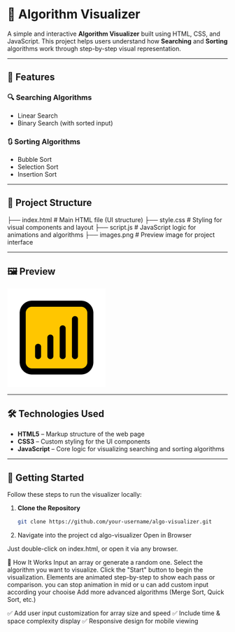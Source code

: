 # 🧠 Algorithm Visualizer

A simple and interactive **Algorithm Visualizer** built using HTML, CSS, and JavaScript. This project helps users understand how **Searching** and **Sorting** algorithms work through step-by-step visual representation.

---

## 🔧 Features

### 🔍 Searching Algorithms
- Linear Search
- Binary Search (with sorted input)

### 🔃 Sorting Algorithms
- Bubble Sort
- Selection Sort
- Insertion Sort

---

## 📁 Project Structure

├── index.html # Main HTML file (UI structure)
├── style.css # Styling for visual components and layout
├── script.js # JavaScript logic for animations and algorithms
├── images.png # Preview image for project interface



---

## 🖼️ Preview

![Algorithm Visualizer Screenshot](images.png)

---

## 🛠️ Technologies Used

- **HTML5** – Markup structure of the web page
- **CSS3** – Custom styling for the UI components
- **JavaScript** – Core logic for visualizing searching and sorting algorithms

---

## 🚀 Getting Started

Follow these steps to run the visualizer locally:

1. **Clone the Repository**
   ```bash
   git clone https://github.com/your-username/algo-visualizer.git

2.  Navigate into the project
cd algo-visualizer
Open in Browser

Just double-click on index.html, or open it via any browser.


🧩 How It Works
Input an array or generate a random one.
Select the algorithm you want to visualize.
Click the "Start" button to begin the visualization.
Elements are animated step-by-step to show each pass or comparison.
you can stop animation in mid or u can add custom input according your chooise
 Add more advanced algorithms (Merge Sort, Quick Sort, etc.)

✅ Add user input customization for array size and speed
✅ Include time & space complexity display
✅ Responsive design for mobile viewing

